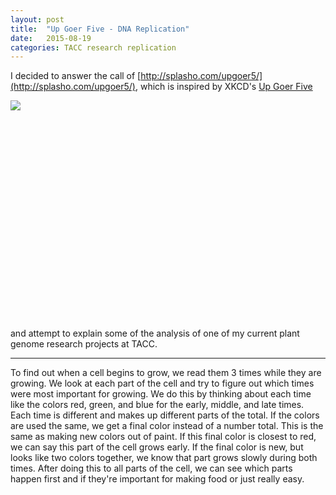 ```yaml
---
layout: post
title:  "Up Goer Five - DNA Replication"
date:   2015-08-19
categories: TACC research replication
---
```


I decided to answer the call of [http://splasho.com/upgoer5/](http://splasho.com/upgoer5/), which is inspired by XKCD's [Up Goer Five](http://xkcd.com/1133/)

<div style="width:840px; height:350px;">
  <a href="http://xkcd.com/1133/">
    <img src="http://imgs.xkcd.com/comics/up_goer_five.png" style="position:absolute;clip:rect(0px,840px,350px,0px);">
  </a>
</div>

and attempt to explain some of the analysis of one of my current plant genome research projects at TACC.

---

To find out when a cell begins to grow, we read them 3 times while they are growing. We look at each part of the cell and try to figure out which times were most important for growing. We do this by thinking about each time like the colors red, green, and blue for the early, middle, and late times. Each time is different and makes up different parts of the total. If the colors are used the same, we get a final color instead of a number total. This is the same as making new colors out of paint. If this final color is closest to red, we can say this part of the cell grows early. If the final color is new, but looks like two colors together, we know that part grows slowly during both times. After doing this to all parts of the cell, we can see which parts happen first and if they're important for making food or just really easy.
